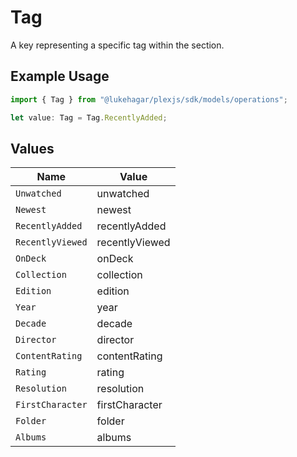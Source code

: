 # Tag

A key representing a specific tag within the section.

## Example Usage

```typescript
import { Tag } from "@lukehagar/plexjs/sdk/models/operations";

let value: Tag = Tag.RecentlyAdded;
```

## Values

| Name             | Value            |
| ---------------- | ---------------- |
| `Unwatched`      | unwatched        |
| `Newest`         | newest           |
| `RecentlyAdded`  | recentlyAdded    |
| `RecentlyViewed` | recentlyViewed   |
| `OnDeck`         | onDeck           |
| `Collection`     | collection       |
| `Edition`        | edition          |
| `Year`           | year             |
| `Decade`         | decade           |
| `Director`       | director         |
| `ContentRating`  | contentRating    |
| `Rating`         | rating           |
| `Resolution`     | resolution       |
| `FirstCharacter` | firstCharacter   |
| `Folder`         | folder           |
| `Albums`         | albums           |